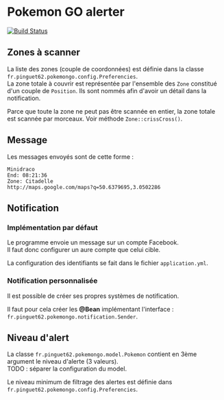 # Pokemon GO alerter

[![Build Status](https://travis-ci.org/pinguet62/PokemonGoAlerter.svg?branch=master)](https://travis-ci.org/pinguet62/PokemonGoAlerter)

## Zones à scanner

La liste des zones (couple de coordonnées) est définie dans la classe `fr.pinguet62.pokemongo.config.Preferencies`.  
La zone totale à couvrir est représentée par l'ensemble des `Zone` constitué d'un couple de `Position`. Ils sont nommés afin d'avoir un détail dans la notification.

Parce que toute la zone ne peut pas être scannée en entier, la zone totale est scannée par morceaux. Voir méthode `Zone::crissCross()`.

## Message

Les messages envoyés sont de cette forme :

```
Minidraco
End: 08:21:36
Zone: Citadelle
http://maps.google.com/maps?q=50.6379695,3.0502286
```

## Notification

### Implémentation par défaut

Le programme envoie un message sur un compte Facebook.  
Il faut donc configurer un aure compte que celui cible.

La configuration des identifiants se fait dans le fichier `application.yml`.

### Notification personnalisée

Il est possible de créer ses propres systèmes de notification.

Il faut pour cela créer les **@Bean** implémentant l'interface : `fr.pinguet62.pokemongo.notification.Sender`.

## Niveau d'alert

La classe `fr.pinguet62.pokemongo.model.Pokemon` contient en 3ème argument le niveau d'alerte (3 valeurs).  
TODO : séparer la configuration du model.

Le niveau minimum de filtrage des alertes est définie dans `fr.pinguet62.pokemongo.config.Preferencies`.
